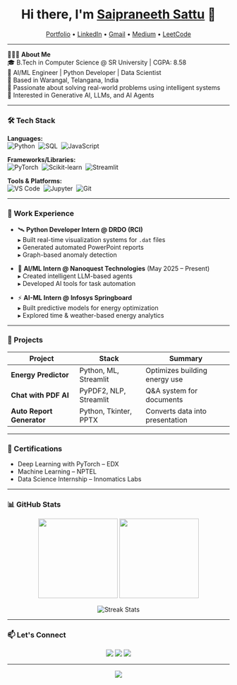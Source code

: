 <h1 align="center">Hi there, I'm <a href="https://www.linkedin.com/in/saipraneeth-sattu/">Saipraneeth Sattu</a> 👋</h1>

<p align="center">
  <a href="https://portfolio-link.com">Portfolio</a> •
  <a href="https://linkedin.com/in/saipraneeth-sattu">LinkedIn</a> • 
  <a href="mailto:saipraneethsattu@gmail.com">Gmail</a> •
  <a href="https://medium.com/@saipraneethsattu">Medium</a> •
  <a href="https://leetcode.com/yourprofile">LeetCode</a>
</p>

---

👨🏻‍💻 **About Me**  
🎓 B.Tech in Computer Science @ SR University | CGPA: 8.58  
💼 AI/ML Engineer | Python Developer | Data Scientist  
📍 Based in Warangal, Telangana, India  
🧠 Passionate about solving real-world problems using intelligent systems  
🚀 Interested in Generative AI, LLMs, and AI Agents

---

### 🛠 Tech Stack

**Languages:**  
![Python](https://img.shields.io/badge/-Python-3776AB?logo=python&logoColor=white&style=flat)&nbsp;
![SQL](https://img.shields.io/badge/-SQL-4479A1?logo=mysql&logoColor=white&style=flat)&nbsp;
![JavaScript](https://img.shields.io/badge/-JavaScript-F7DF1E?logo=javascript&logoColor=black&style=flat)

**Frameworks/Libraries:**  
![PyTorch](https://img.shields.io/badge/-PyTorch-EE4C2C?logo=pytorch&logoColor=white)&nbsp;
![Scikit-learn](https://img.shields.io/badge/-ScikitLearn-F7931E?logo=scikit-learn&logoColor=white)&nbsp;
![Streamlit](https://img.shields.io/badge/-Streamlit-FF4B4B?logo=streamlit&logoColor=white)

**Tools & Platforms:**  
![VS Code](https://img.shields.io/badge/-VSCode-007ACC?logo=visual-studio-code&logoColor=white)&nbsp;
![Jupyter](https://img.shields.io/badge/-Jupyter-F37626?logo=jupyter&logoColor=white)&nbsp;
![Git](https://img.shields.io/badge/-Git-F05032?logo=git&logoColor=white)

---

### 💼 Work Experience

- 🛰️ **Python Developer Intern @ DRDO (RCI)**  
  ▸ Built real-time visualization systems for `.dat` files  
  ▸ Generated automated PowerPoint reports  
  ▸ Graph-based anomaly detection  

- 🔬 **AI/ML Intern @ Nanoquest Technologies** (May 2025 – Present)  
  ▸ Created intelligent LLM-based agents  
  ▸ Developed AI tools for task automation  

- ⚡ **AI-ML Intern @ Infosys Springboard**  
  ▸ Built predictive models for energy optimization  
  ▸ Explored time & weather-based energy analytics  

---

### 📂 Projects

| Project | Stack | Summary |
|--------|-------|---------|
| **Energy Predictor** | Python, ML, Streamlit | Optimizes building energy use |
| **Chat with PDF AI** | PyPDF2, NLP, Streamlit | Q&A system for documents |
| **Auto Report Generator** | Python, Tkinter, PPTX | Converts data into presentation |

---

### 📜 Certifications

- Deep Learning with PyTorch – EDX  
- Machine Learning – NPTEL  
- Data Science Internship – Innomatics Labs  

---

### 📊 GitHub Stats

<p align="center">
  <img src="https://github-readme-stats.vercel.app/api?username=sattusaipraneeth&show_icons=true&theme=radical" height="180"/>
  <img src="https://github-readme-stats.vercel.app/api/top-langs/?username=sattusaipraneeth&layout=compact&theme=radical&hide=html,css" height="180"/>
</p>
<p align="center">
  <img src="https://github-readme-streak-stats.herokuapp.com/?user=sattusaipraneeth&theme=radical" alt="Streak Stats"/>
</p>

---

### 📫 Let's Connect

<p align="center">
  <a href="mailto:saipraneethsattu@gmail.com"><img src="https://img.shields.io/badge/Email-blue?style=for-the-badge&logo=gmail&logoColor=white"></a>
  <a href="https://linkedin.com/in/saipraneeth-sattu"><img src="https://img.shields.io/badge/LinkedIn-blue?style=for-the-badge&logo=linkedin&logoColor=white"></a>
  <a href="https://medium.com/@saipraneethsattu"><img src="https://img.shields.io/badge/Medium-black?style=for-the-badge&logo=medium&logoColor=white"></a>
</p>

---

<p align="center">
  <img src="https://readme-typing-svg.herokuapp.com?font=Fira+Code&size=24&duration=3000&pause=500&color=22D3EE&center=true&vCenter=true&width=800&height=50&lines=Open+to+collaborations+on+AI%2FML+projects!;Let%27s+build+something+amazing+together✨" />
</p>
